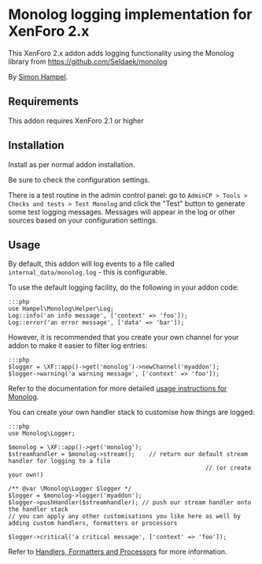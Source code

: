 Monolog logging implementation for XenForo 2.x
==============================================

This XenForo 2.x addon adds logging functionality using the Monolog library from https://github.com/Seldaek/monolog

By [Simon Hampel](https://xenforo.com/community/members/sim.4264/).

Requirements
------------

This addon requires XenForo 2.1 or higher

Installation
------------

Install as per normal addon installation.

Be sure to check the configuration settings.

There is a test routine in the admin control panel: go to `AdminCP > Tools > Checks and tests > Test Monolog` and click
the "Test" button to generate some test logging messages. Messages will appear in the log or other sources based on 
your configuration settings.

Usage
-----

By default, this addon will log events to a file called `internal_data/monolog.log` - this is configurable.

To use the default logging facility, do the following in your addon code:

	:::php
	use Hampel\Monolog\Helper\Log;
	Log::info('an info message', ['context' => 'foo']);
	Log::error('an error message', ['data' => 'bar']);

However, it is recommended that you create your own channel for your addon to make it easier to filter log entries:

	:::php
	$logger = \XF::app()->get('monolog')->newChannel('myaddon');
	$logger->warning('a warning message', ['context' => 'foo']);

Refer to the documentation for more detailed
[usage instructions for Monolog](https://github.com/Seldaek/monolog/blob/master/doc/01-usage.md).

You can create your own handler stack to customise how things are logged:

	:::php
	use Monolog\Logger;
	
	$monolog = \XF::app()->get('monolog');
	$streamhandler = $monolog->stream(); 	// return our default stream handler for logging to a file 
										 		  			// (or create your own!)
	
	/** @var \Monolog\Logger $logger */
	$logger = $monolog->logger('myaddon');
	$logger->pushHandler($streamhandler); // push our stream handler onto the handler stack
	// you can apply any other customisations you like here as well by adding custom handlers, formatters or processors
	
	$logger->critical('a critical message', ['context' => 'foo']);

Refer to
[Handlers, Formatters and Processors](https://github.com/Seldaek/monolog/blob/master/doc/02-handlers-formatters-processors.md)
for more information.

